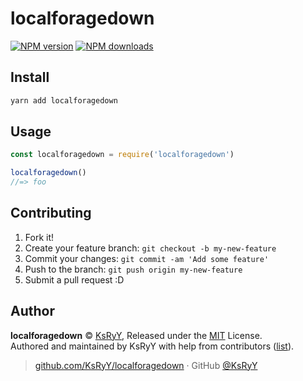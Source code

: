 # localforagedown

[![NPM version](https://badgen.net/npm/v/localforagedown)](https://npmjs.com/package/localforagedown) [![NPM downloads](https://badgen.net/npm/dm/localforagedown)](https://npmjs.com/package/localforagedown)

## Install

```bash
yarn add localforagedown
```

## Usage

```js
const localforagedown = require('localforagedown')

localforagedown()
//=> foo
```

## Contributing

1. Fork it!
2. Create your feature branch: `git checkout -b my-new-feature`
3. Commit your changes: `git commit -am 'Add some feature'`
4. Push to the branch: `git push origin my-new-feature`
5. Submit a pull request :D

## Author

**localforagedown** © [KsRyY](https://github.com/KsRyY), Released under the [MIT](./LICENSE) License.<br>
Authored and maintained by KsRyY with help from contributors ([list](https://github.com/KsRyY/localforagedown/contributors)).

> [github.com/KsRyY/localforagedown](https://github.com/KsRyY/localforagedown) · GitHub [@KsRyY](https://github.com/KsRyY)
